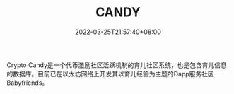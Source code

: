 ﻿---
weight: 
title: "CANDY"
description: "Crypto Candy是一个代币激励社区活跃机制的育儿社区系统，也是包含育儿信息的数据库。目前已在以太坊网络上开发其以育儿经验为主题的Dapp服务社区Babyfriends。"
date: 2022-03-25T21:57:40+08:00
lastmod: 2022-03-25T16:45:40+08:00
draft: false
authors: ["Metabd"]
featuredImage: "510.png"
link: "https://www.candy.com/"
tags: ["CANDY","数字收藏品"]
categories: ["navigation"]
navigation: ["数字收藏品"]
lightgallery: true
toc: true
pinned: false
recommend: false
recommend1: false
---
Crypto Candy是一个代币激励社区活跃机制的育儿社区系统，也是包含育儿信息的数据库。目前已在以太坊网络上开发其以育儿经验为主题的Dapp服务社区Babyfriends。
